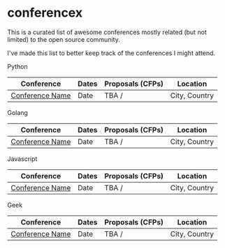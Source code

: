 # conferencex

This is a curated list of awesome conferences mostly related (but not limited) to the open source community.

I've made this list to better keep track of the conferences I might attend.

Python

Conference | Dates | Proposals (CFPs) | Location
-----------|-------|-----------|----------
[Conference Name](http://) | Date  | TBA / | City, Country

Golang

Conference | Dates | Proposals (CFPs) | Location
-----------|-------|-----------|----------
[Conference Name](http://) | Date  | TBA / | City, Country

Javascript

Conference | Dates | Proposals (CFPs) | Location
-----------|-------|-----------|----------
[Conference Name](http://) | Date  | TBA / | City, Country

Geek

Conference | Dates | Proposals (CFPs) | Location
-----------|-------|-----------|----------
[Conference Name](http://) | Date  | TBA / | City, Country
